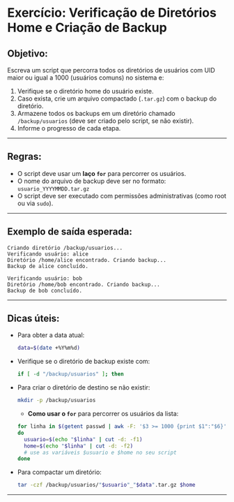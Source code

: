 
# Exercício: Verificação de Diretórios Home e Criação de Backup

## Objetivo:

Escreva um script que percorra todos os diretórios de usuários com UID maior ou igual a 1000 (usuários comuns) no sistema e:

1. Verifique se o diretório home do usuário existe.
2. Caso exista, crie um arquivo compactado (`.tar.gz`) com o backup do diretório.
3. Armazene todos os backups em um diretório chamado `/backup/usuarios` (deve ser criado pelo script, se não existir).
4. Informe o progresso de cada etapa.

---

## Regras:

- O script deve usar um **laço `for`** para percorrer os usuários.
- O nome do arquivo de backup deve ser no formato: `usuario_YYYYMMDD.tar.gz`
- O script deve ser executado com permissões administrativas (como root ou via `sudo`).

---

## Exemplo de saída esperada:

```
Criando diretório /backup/usuarios...
Verificando usuário: alice
Diretório /home/alice encontrado. Criando backup...
Backup de alice concluído.

Verificando usuário: bob
Diretório /home/bob encontrado. Criando backup...
Backup de bob concluído.
```

---

## Dicas úteis:

- Para obter a data atual:
  ```bash
  data=$(date +%Y%m%d)
  ```

- Verifique se o diretório de backup existe com:
  ```bash
  if [ -d "/backup/usuarios" ]; then
  ```

- Para criar o diretório de destino se não existir:
  ```bash
  mkdir -p /backup/usuarios
  ```

  - **Como usar o `for`** para percorrer os usuários da lista:
  ```bash
  for linha in $(getent passwd | awk -F: '$3 >= 1000 {print $1":"$6}')
  do
    usuario=$(echo "$linha" | cut -d: -f1)
    home=$(echo "$linha" | cut -d: -f2)
    # use as variáveis $usuario e $home no seu script
  done
  ```

- Para compactar um diretório:
  ```bash
  tar -czf /backup/usuarios/"$usuario"_"$data".tar.gz $home
  ```

---
